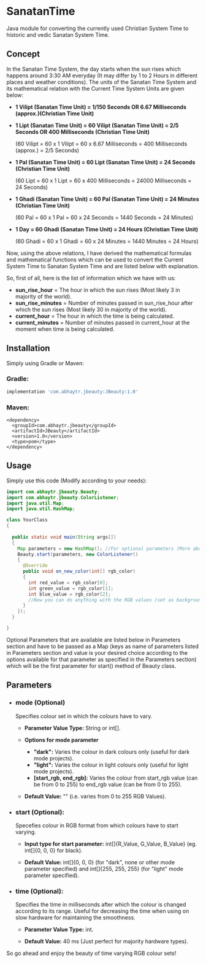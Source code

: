 # SanatanTime

Java module for converting the currently used Christian System Time to historic and vedic Sanatan System Time.

## Concept

In the Sanatan Time System, the day starts when the sun rises which happens around 3:30 AM everyday (It may differ by 1 to 2 Hours in different places and weather conditions). The units of the Sanatan Time System and its mathematical relation with the Current Time System Units are given below:

- **1 Vilipt (Sanatan Time Unit) = 1/150 Seconds OR 6.67 Milliseconds (approx.)(Christian Time Unit)**

- **1 Lipt (Sanatan Time Unit) = 60 Vilipt (Sanatan Time Unit) = 2/5 Seconds OR 400 Milliseconds (Christian Time Unit)**
    
    (60 Vilipt = 60 x 1 Vilipt = 60 x 6.67 Milliseconds = 400 Milliseconds (approx.) = 2/5 Seconds)

- **1 Pal (Sanatan Time Unit) = 60 Lipt (Sanatan Time Unit) = 24 Seconds (Christian Time Unit)**
    
    (60 Lipt = 60 x 1 Lipt = 60 x 400 Milliseconds = 24000 Milliseconds = 24 Seconds)

- **1 Ghadi (Sanatan Time Unit) = 60 Pal (Sanatan Time Unit) = 24 Minutes (Christian Time Unit)**
    
    (60 Pal = 60 x 1 Pal = 60 x 24 Seconds = 1440 Seconds = 24 Minutes)

- **1 Day = 60 Ghadi (Sanatan Time Unit) = 24 Hours (Christian Time Unit)**
    
    (60 Ghadi = 60 x 1 Ghadi = 60 x 24 Minutes = 1440 Minutes = 24 Hours)

Now, using the above relations, I have derived the mathematical formulas and mathematical functions which can be used to convert the Current System Time to Sanatan System Time and are listed below with explanation.

So, first of all, here is the list of information which we have with us:

- **sun_rise_hour** = The hour in which the sun rises (Most likely 3 in majority of the world).
- **sun_rise_minutes** = Number of minutes passed in sun_rise_hour after which the sun rises (Most likely 30 in majority of the world).
- **current_hour** = The hour in which the time is being calculated.
- **current_minutes** = Number of minutes passed in current_hour at the moment when time is being calculated.



## Installation

Simply using Gradle or Maven:

### Gradle:

```gradle
implementation 'com.abhaytr.jbeauty:JBeauty:1.0'
```

### Maven:
```maven
<dependency>
  <groupId>com.abhaytr.jbeauty</groupId>
  <artifactId>JBeauty</artifactId>
  <version>1.0</version>
  <type>pom</type>
</dependency>
```

## Usage

Simply use this code (Modify according to your needs):

```java
import com.abhaytr.jbeauty.Beauty;
import com.abhaytr.jbeauty.ColorListener;
import java.util.Map;
import java.util.HashMap;

class YourClass
{
  
  public static void main(String args[])
  {
    Map parameters = new HashMap(); //For optional parameters (More about them below).
    Beauty.start(parameters, new ColorListener()
    {
      @Override
      public void on_new_color(int[] rgb_color)
      {
        int red_value = rgb_color[0];
        int green_value = rgb_color[1];
        int blue_value = rgb_color[2];
        //Now you can do anything with the RGB values (set as background, font color, etc..).
      }
    });
  }

}
```
Optional Parameters that are available are listed below in Parameters section and have to be passed as a Map (keys as name of parameters listed in Parameters section and value is your desired choice according to the options available for that parameter as specified in the Parameters section) which will be the first parameter for start() method of Beauty class.

## Parameters
- ### mode (Optional)
  
  Specifies colour set in which the colours have to vary.
  
  - **Parameter Value Type:** String or int[].
  
  - **Options for mode parameter**
    - **"dark":** Varies the colour in dark colours only (useful for dark mode projects).
    - **"light":** Varies the colour in light colours only (useful for light mode projects).
    - **[start_rgb, end_rgb]:** Varies the colour from start_rgb value (can be from 0 to 255) to end_rgb value (can be from 0 to 255).
  
  - **Default Value:** "" (i.e. varies from 0 to 255 RGB Values).

- ### start (Optional):
  
  Specefies colour in RGB format from which colours have to start varying.
  
  - **Input type for start parameter:** int[]{R_Value, G_Value, B_Value} (eg. int[]{0, 0, 0} for black).
  
  - **Default Value:** int[]{0, 0, 0} (for "dark", none or other mode parameter specified) and int[]{255, 255, 255} (for "light" mode parameter specified).

- ### time (Optional):
  
  Specifies the time in milliseconds after which the colour is changed according to its range.
  Useful for decreasing the time when using on slow hardware for maintaining the smoothness.
  
  - **Parameter Value Type:** int.
  
  - **Default Value:** 40 ms (Just perfect for majority hardware types).
  
So go ahead and enjoy the beauty of time varying RGB colour sets!

